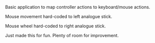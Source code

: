 Basic application to map controller actions to keyboard/mouse actions.

Mouse movement hard-coded to left analogue stick.

Mouse wheel hard-coded to right analogue stick.

Just made this for fun.  Plenty of room for improvement.
